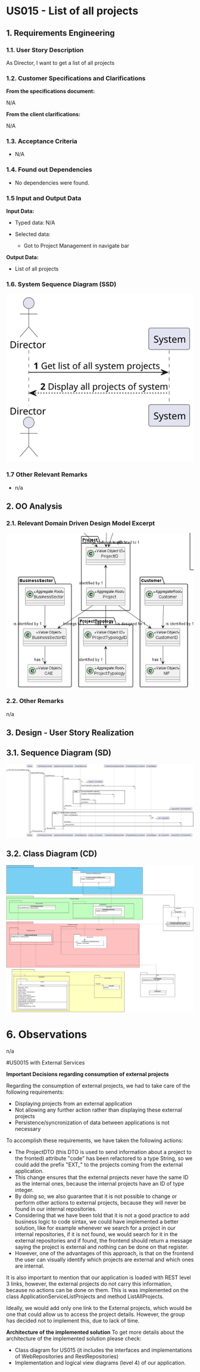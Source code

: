 # US015 - List of all projects

## 1. Requirements Engineering

### 1.1. User Story Description

As Director, I want to get a list of all projects

### 1.2. Customer Specifications and Clarifications

**From the specifications document:**

N/A

**From the client clarifications:**

N/A

### 1.3. Acceptance Criteria

* N/A

### 1.4. Found out Dependencies

* No dependencies were found.

### 1.5 Input and Output Data

**Input Data:**

* Typed data:
    N/A

* Selected data:
    * Got to Project Management in navigate bar


**Output Data:**

* List of all projects

### 1.6. System Sequence Diagram (SSD)


![US015-SSD](US15_SSD.svg)


### 1.7 Other Relevant Remarks

* n/a


## 2. OO Analysis

### 2.1. Relevant Domain Driven Design Model Excerpt

![US015-SD](DDD_US15.jpg)

### 2.2. Other Remarks

n/a

## 3. Design - User Story Realization

## 3.1. Sequence Diagram (SD)

![US015-SD](US015_SD.svg)


## 3.2. Class Diagram (CD)

![US012-CD](US015_CD.jpg)


# 6. Observations

n/a





























#US0015 with External Services

**Important Decisions regarding consumption of external projects**

Regarding the consumption of external projects, we had to take care of the following requirements:
- Displaying projects from an external application
- Not allowing any further action rather than displaying these external projects
- Persistence/syncronization of data between applications is not necessary

To accomplish these requirements, we have taken the following actions:
- The ProjectDTO (this DTO is used to send information about a project to the fronted) attribute "code" has been refactored 
to a type String, so we could add the prefix "EXT_" to the projects coming from the external application. 
- This change ensures that the external projects never have the same ID as the internal ones, because the internal projects
have an ID of type integer. 
- By doing so, we also guarantee that it is not possible to change or perform other actions to external projects, 
because they will never be found in our internal repositories. 
- Considering that we have been told that it is not a good practice to add business logic to code sintax, we could have implemented
a better solution, like for example whenever we search for a project in our internal repositories, if it is not found, we would search
for it in the external repositories and if found, the frontend should return a message saying the project is external and nothing
can be done on that register. 
- However, one of the advantages of this approach, is that on the frontend the user can visually identify which projects are external and 
which ones are internal. 

It is also important to mention that our application is loaded with REST level 3 links, however, the external projects do not carry
this information, because no actions can be done on them. This is was implemented on the class ApplicationServiceListProjects and 
method ListAllProjects. 

Ideally, we would add only one link to the External projects, which would be one that could allow us to access the project details.
However, the group has decided not to implement this, due to lack of time. 

**Architecture of the implemented solution**
To get more details about the architecture of the implemented solution please check:
- Class diagram for US015 (it includes the interfaces and implementations of WebRepositories and RestRepositories)
- Implementation and logical view diagrams (level 4) of our application. 